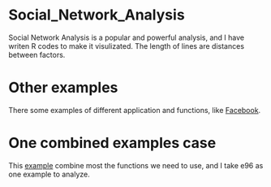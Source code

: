 # Social_Network_Analysis
  Social Network Analysis is a popular and powerful analysis, and I have writen R codes to make it visulizated. 
The length of lines are distances between factors. 

# Other examples
  There some examples of different application and functions, like [Facebook](https://github.com/Alexzhibin/Social_Network_Analysis/blob/master/FaceBook.R). 

# One combined examples case
  This [example](https://github.com/Alexzhibin/Social_Network_Analysis/blob/master/Stanford_University/Combine_all.R) combine most the functions we need to use, and I take e96 as one example to analyze.  
  

